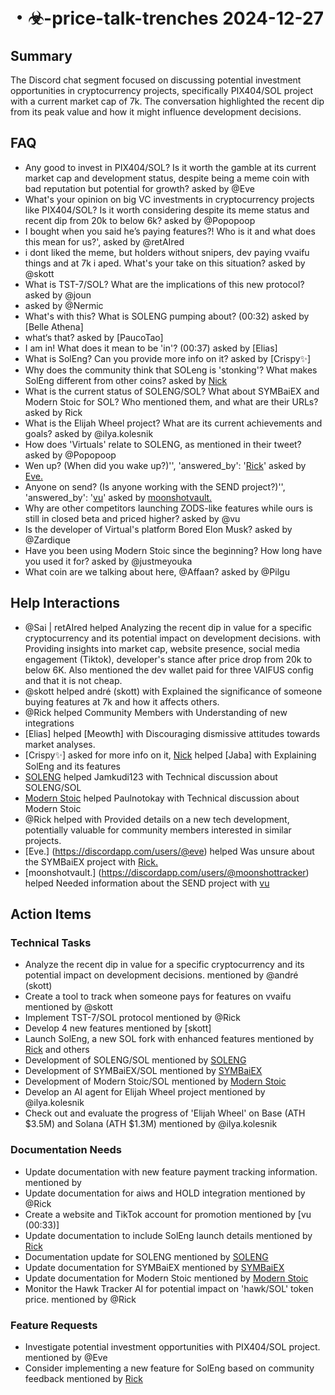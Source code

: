 # ・☣-price-talk-trenches 2024-12-27

## Summary
The Discord chat segment focused on discussing potential investment opportunities in cryptocurrency projects, specifically PIX404/SOL project with a current market cap of 7k. The conversation highlighted the recent dip from its peak value and how it might influence development decisions.

## FAQ
- Any good to invest in PIX404/SOL? Is it worth the gamble at its current market cap and development status, despite being a meme coin with bad reputation but potential for growth? asked by @Eve
- What's your opinion on big VC investments in cryptocurrency projects like PIX404/SOL? Is it worth considering despite its meme status and recent dip from 20k to below 6k? asked by @Popopoop
- I bought when you said he’s paying features?! Who is it and what does this mean for us?',   asked by @retAIred
- i dont liked the meme, but holders without snipers, dev paying vvaifu things and at 7k i aped. What's your take on this situation? asked by @skott
- What is TST-7/SOL? What are the implications of this new protocol? asked by @joun
-  asked by @Nermic
- What's with this? What is SOLENG pumping about? (00:32) asked by [Belle Athena]
- what‘s that? asked by [PaucoTao]
- I am in! What does it mean to be 'in'? (00:37) asked by [Elias]
- What is SolEng? Can you provide more info on it? asked by [Crispy✨]
- Why does the community think that SOLeng is 'stonking'? What makes SolEng different from other coins? asked by [Nick](https://discordapp.com/users/12978346051232)
- What is the current status of SOLENG/SOL? What about SYMBaiEX and Modern Stoic for SOL? Who mentioned them, and what are their URLs? asked by Rick
- What is the Elijah Wheel project? What are its current achievements and goals? asked by @ilya.kolesnik
- How does 'Virtuals' relate to SOLENG, as mentioned in their tweet? asked by @Popopoop
- Wen up? (When did you wake up?)'', 'answered_by': '[Rick](https://discordapp.com/users/@rick)' asked by [Eve.](https://discordapp.com/users/@eve)
- Anyone on send? (Is anyone working with the SEND project?)'', 'answered_by': '[vu](https://discordapp.com/users/@VU)' asked by [moonshotvault.](https://discordapp.com/users/@moonshottracker)
- Why are other competitors launching ZODS-like features while ours is still in closed beta and priced higher? asked by @vu
- Is the developer of Virtual's platform Bored Elon Musk? asked by @Zardique
- Have you been using Modern Stoic since the beginning? How long have you used it for? asked by @justmeyouka
- What coin are we talking about here, @Affaan? asked by @Pilgu

## Help Interactions
- @Sai | retAIred helped Analyzing the recent dip in value for a specific cryptocurrency and its potential impact on development decisions. with Providing insights into market cap, website presence, social media engagement (Tiktok), developer's stance after price drop from 20k to below 6K. Also mentioned the dev wallet paid for three VAIFUS config and that it is not cheap.
- @skott helped andré (skott) with Explained the significance of someone buying features at 7k and how it affects others.
- @Rick helped Community Members with Understanding of new integrations
- [Elias] helped [Meowth] with Discouraging dismissive attitudes towards market analyses.
- [Crispy✨] asked for more info on it, [Nick](https://discordapp.com/users/12978346051232) helped [Jaba] with Explaining SolEng and its features
- [SOLENG](https://pump.fun/2wUGjvMqXusgfzYP3Vj149bSM9MwTPLS4maxkdGfpump) helped Jamkudi123 with Technical discussion about SOLENG/SOL
- [Modern Stoic](https://pump.fun/62mETtNRaVY5iNsJr5YexsbVg1uyyoLwtoWLSnjApump) helped Paulnotokay with Technical discussion about Modern Stoic
- @Rick helped  with Provided details on a new tech development, potentially valuable for community members interested in similar projects.
- [Eve.] (https://discordapp.com/users/@eve) helped Was unsure about the SYMBaiEX project with [Rick.](https://discordapp.com/users/@rick)
- [moonshotvault.] (https://discordapp.com/users/@moonshottracker) helped Needed information about the SEND project with [vu](https://discordapp.com/users/@VU)

## Action Items

### Technical Tasks
- Analyze the recent dip in value for a specific cryptocurrency and its potential impact on development decisions.  mentioned by @andré (skott)
- Create a tool to track when someone pays for features on vvaifu mentioned by @skott
- Implement TST-7/SOL protocol mentioned by @Rick
- Develop 4 new features mentioned by [skott]
- Launch SolEng, a new SOL fork with enhanced features mentioned by [Rick](https://discordapp.com/users/12978346051232) and others
- Development of SOLENG/SOL mentioned by [SOLENG](https://pump.fun/2wUGjvMqXusgfzYP3Vj149bSM9MwTPLS4maxkdGfpump)
- Development of SYMBaiEX/SOL mentioned by [SYMBaiEX](https://pump.fun/Fu4jQQpUnECSVQrVfeeVPpQpXQffM75LL328EJPtpump)
- Development of Modern Stoic/SOL mentioned by [Modern Stoic](https://pump.fun/62mETtNRaVY5iNsJr5YexsbVg1uyyoLwtoWLSnjApump)
- Develop an AI agent for Elijah Wheel project mentioned by @ilya.kolesnik
- Check out and evaluate the progress of 'Elijah Wheel' on Base (ATH $3.5M) and Solana (ATH $1.3M) mentioned by @ilya.kolesnik

### Documentation Needs
- Update documentation with new feature payment tracking information. mentioned by 
- Update documentation for aiws and HOLD integration mentioned by @Rick
- Create a website and TikTok account for promotion mentioned by [vu (00:33)]
- Update documentation to include SolEng launch details mentioned by [Rick](https://discordapp.com/users/12978346051232)
- Documentation update for SOLENG mentioned by [SOLENG](https://pump.fun/2wUGjvMqXusgfzYP3Vj149bSM9MwTPLS4maxkdGfpump)
- Update documentation for SYMBaiEX mentioned by [SYMBaiEX](https://pump.fun/Fu4jQQpUnECSVQrVfeeVPpQpXQffM75LL328EJPtpump)
- Update documentation for Modern Stoic mentioned by [Modern Stoic](https://pump.fun/62mETtNRaVY5iNsJr5YexsbVg1uyyoLwtoWLSnjApump)
- Monitor the Hawk Tracker AI for potential impact on 'hawk/SOL' token price. mentioned by @Rick

### Feature Requests
- Investigate potential investment opportunities with PIX404/SOL project. mentioned by @Eve
- Consider implementing a new feature for SolEng based on community feedback mentioned by [Rick](https://discordapp.com/users/12978346051232)